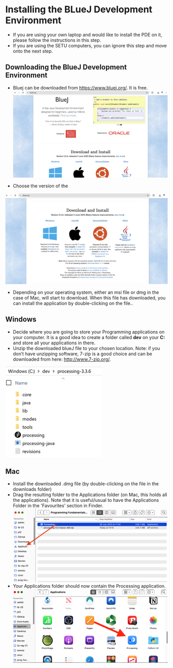 # Installing the BLueJ Development Environment

- If you are using your own laptop and would like to install the PDE on it, please follow the instructions in this step.
- If you are using the SETU computers, you can ignore this step and move onto the next step.


## Downloading the BlueJ Development Environment

- Bluej can be downloaded from https://www.bluej.org/.  It is free.
![The BlueJ website](./img/01.png)

- Choose the version of the 

![You will get a slightly different screen if you are working on a PC](./img/02.png)

- Depending on your operating system, either an msi file or dmg in the case of Mac, will start to download.  When this file has downloaded, you can install the application by double-clicking on the file..

## Windows
   - Decide where you are going to store your Programming applications on your computer.   It is a good idea to create a folder called **dev** on your **C:** and store all your applications in there.
   - Unzip the downloaded blueJ file to your chosen location.  Note: if you don’t have unzipping software, 7-zip is a good choice and can be downloaded from here: http://www.7-zip.org/.
 
![The BlueJ application (Windows)](./img/03.png)

## Mac
   - Install the downloaded .dmg file (by double-clicking on the  file in the downloads folder)
   - Drag the resulting folder to the Applications folder (on Mac, this holds all the applications). Note that it is useful/usual to have the Applications Folder in the 'Favourites' section in Finder. 
![The blue application (Mac)](./img/04a.png)
   - Your Applications folder should now contain the Processing application. 
![The Processing application in the Applications Folder (Mac)](./img/04b.png)

